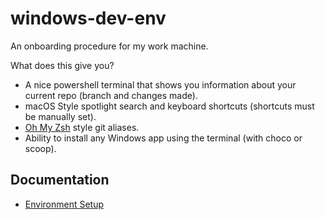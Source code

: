 # windows-dev-env
An onboarding procedure for my work machine.

What does this give you?
- A nice powershell terminal that shows you information about your current repo (branch and changes made).
- macOS Style spotlight search and keyboard shortcuts (shortcuts must be manually set).
- [Oh My Zsh](https://ohmyz.sh/) style git aliases.
- Ability to install any Windows app using the terminal (with choco or scoop).

## Documentation

- [Environment Setup](docs/SETUP.md)

